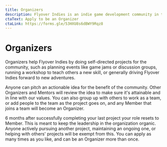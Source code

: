 ```yaml
---
title: Organizers
description: Flyover Indies is an indie game development community in the Kansas City region. Join us for events and to connect with game developers in the area.
ctaText: Apply to be an Organizer
ctaLink: https://forms.gle/53HXU8s6dBWY9Rqz8
---
```


# Organizers

Organizers help Flyover Indies by doing self-directed projects for the community, such as planning events like game jams or discussion groups, running a workshop to teach others a new skill, or generally driving Flyover Indies forward to new adventures.

Anyone can pitch an actionable idea for the benefit of the community. Other Organizers and Mentors will review the idea to make sure it's attainable and in line with our values. You can also group up with others to work as a team, or add people to the team as the project goes on, and any Member that joins a team will become an Organizer.

6 months after successfully completing your last project your role resets to Member. This is meant to keep the leadership in the organization organic. Anyone actively pursuing another project, maintaining an ongoing one, or helping with others' projects will be exempt from this. You can apply as many times as you like, and can be an Organizer more than once.
